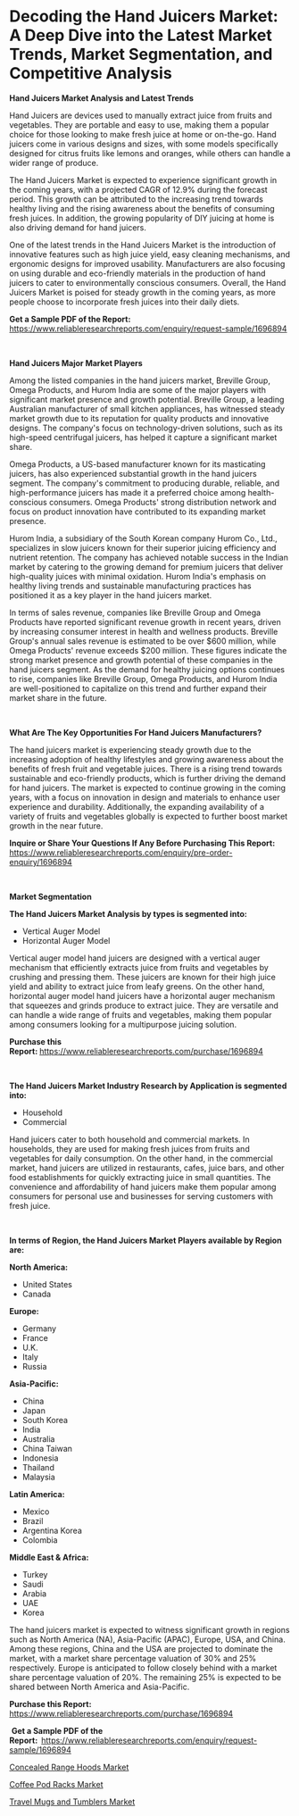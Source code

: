 <p><h1>Decoding the Hand Juicers Market: A Deep Dive into the Latest Market Trends, Market Segmentation, and Competitive Analysis</h1></p><p><strong>Hand Juicers Market Analysis and Latest Trends</strong></p>
<p><p>Hand Juicers are devices used to manually extract juice from fruits and vegetables. They are portable and easy to use, making them a popular choice for those looking to make fresh juice at home or on-the-go. Hand juicers come in various designs and sizes, with some models specifically designed for citrus fruits like lemons and oranges, while others can handle a wider range of produce.</p><p>The Hand Juicers Market is expected to experience significant growth in the coming years, with a projected CAGR of 12.9% during the forecast period. This growth can be attributed to the increasing trend towards healthy living and the rising awareness about the benefits of consuming fresh juices. In addition, the growing popularity of DIY juicing at home is also driving demand for hand juicers.</p><p>One of the latest trends in the Hand Juicers Market is the introduction of innovative features such as high juice yield, easy cleaning mechanisms, and ergonomic designs for improved usability. Manufacturers are also focusing on using durable and eco-friendly materials in the production of hand juicers to cater to environmentally conscious consumers. Overall, the Hand Juicers Market is poised for steady growth in the coming years, as more people choose to incorporate fresh juices into their daily diets.</p></p>
<p><strong>Get a Sample PDF of the Report:&nbsp;</strong> <a href="https://www.reliableresearchreports.com/enquiry/request-sample/1696894">https://www.reliableresearchreports.com/enquiry/request-sample/1696894</a></p>
<p>&nbsp;</p>
<p><strong>Hand Juicers Major Market Players</strong></p>
<p><p>Among the listed companies in the hand juicers market, Breville Group, Omega Products, and Hurom India are some of the major players with significant market presence and growth potential. Breville Group, a leading Australian manufacturer of small kitchen appliances, has witnessed steady market growth due to its reputation for quality products and innovative designs. The company's focus on technology-driven solutions, such as its high-speed centrifugal juicers, has helped it capture a significant market share.</p><p>Omega Products, a US-based manufacturer known for its masticating juicers, has also experienced substantial growth in the hand juicers segment. The company's commitment to producing durable, reliable, and high-performance juicers has made it a preferred choice among health-conscious consumers. Omega Products' strong distribution network and focus on product innovation have contributed to its expanding market presence.</p><p>Hurom India, a subsidiary of the South Korean company Hurom Co., Ltd., specializes in slow juicers known for their superior juicing efficiency and nutrient retention. The company has achieved notable success in the Indian market by catering to the growing demand for premium juicers that deliver high-quality juices with minimal oxidation. Hurom India's emphasis on healthy living trends and sustainable manufacturing practices has positioned it as a key player in the hand juicers market.</p><p>In terms of sales revenue, companies like Breville Group and Omega Products have reported significant revenue growth in recent years, driven by increasing consumer interest in health and wellness products. Breville Group's annual sales revenue is estimated to be over $600 million, while Omega Products' revenue exceeds $200 million. These figures indicate the strong market presence and growth potential of these companies in the hand juicers segment. As the demand for healthy juicing options continues to rise, companies like Breville Group, Omega Products, and Hurom India are well-positioned to capitalize on this trend and further expand their market share in the future.</p></p>
<p>&nbsp;</p>
<p><strong>What Are The Key Opportunities For Hand Juicers Manufacturers?</strong></p>
<p><p>The hand juicers market is experiencing steady growth due to the increasing adoption of healthy lifestyles and growing awareness about the benefits of fresh fruit and vegetable juices. There is a rising trend towards sustainable and eco-friendly products, which is further driving the demand for hand juicers. The market is expected to continue growing in the coming years, with a focus on innovation in design and materials to enhance user experience and durability. Additionally, the expanding availability of a variety of fruits and vegetables globally is expected to further boost market growth in the near future.</p></p>
<p><strong>Inquire or Share Your Questions If Any Before Purchasing This Report:</strong> <a href="https://www.reliableresearchreports.com/enquiry/pre-order-enquiry/1696894">https://www.reliableresearchreports.com/enquiry/pre-order-enquiry/1696894</a></p>
<p>&nbsp;</p>
<p><strong>Market Segmentation</strong></p>
<p><strong>The Hand Juicers Market Analysis by types is segmented into:</strong></p>
<p><ul><li>Vertical Auger Model</li><li>Horizontal Auger Model</li></ul></p>
<p><p>Vertical auger model hand juicers are designed with a vertical auger mechanism that efficiently extracts juice from fruits and vegetables by crushing and pressing them. These juicers are known for their high juice yield and ability to extract juice from leafy greens. On the other hand, horizontal auger model hand juicers have a horizontal auger mechanism that squeezes and grinds produce to extract juice. They are versatile and can handle a wide range of fruits and vegetables, making them popular among consumers looking for a multipurpose juicing solution.</p></p>
<p><strong>Purchase this Report:&nbsp;</strong><a href="https://www.reliableresearchreports.com/purchase/1696894">https://www.reliableresearchreports.com/purchase/1696894</a></p>
<p>&nbsp;</p>
<p><strong>The Hand Juicers Market Industry Research by Application is segmented into:</strong></p>
<p><ul><li>Household</li><li>Commercial</li></ul></p>
<p><p>Hand juicers cater to both household and commercial markets. In households, they are used for making fresh juices from fruits and vegetables for daily consumption. On the other hand, in the commercial market, hand juicers are utilized in restaurants, cafes, juice bars, and other food establishments for quickly extracting juice in small quantities. The convenience and affordability of hand juicers make them popular among consumers for personal use and businesses for serving customers with fresh juice.</p></p>
<p>&nbsp;</p>
<p><strong>In terms of Region, the Hand Juicers Market Players available by Region are:</strong></p>
<p>
    <p> <strong> North America: </strong>
        <ul>
            <li>United States</li>
            <li>Canada</li>
        </ul>
        </p> 
    <p> <strong> Europe: </strong>
        <ul>
            <li>Germany</li>
            <li>France</li>
            <li>U.K.</li>
            <li>Italy</li>
            <li>Russia</li>
        </ul>
        </p> 
    <p> <strong> Asia-Pacific: </strong>
        <ul>
            <li>China</li>
            <li>Japan</li>
            <li>South Korea</li>
            <li>India</li>
            <li>Australia</li>
            <li>China Taiwan</li>
            <li>Indonesia</li>
            <li>Thailand</li>
            <li>Malaysia</li>
        </ul>
        </p> 
    <p> <strong> Latin America: </strong>
        <ul>
            <li>Mexico</li>
            <li>Brazil</li>
            <li>Argentina Korea</li>
            <li>Colombia</li>
        </ul>
        </p> 
    <p> <strong> Middle East & Africa: </strong>
        <ul>
            <li>Turkey</li>
            <li>Saudi</li>
            <li>Arabia</li>
            <li>UAE</li>
            <li>Korea</li>
        </ul>
    </p>
    </p>
<p><p>The hand juicers market is expected to witness significant growth in regions such as North America (NA), Asia-Pacific (APAC), Europe, USA, and China. Among these regions, China and the USA are projected to dominate the market, with a market share percentage valuation of 30% and 25% respectively. Europe is anticipated to follow closely behind with a market share percentage valuation of 20%. The remaining 25% is expected to be shared between North America and Asia-Pacific.</p></p>
<p><strong>Purchase this Report: </strong><a href="https://www.reliableresearchreports.com/purchase/1696894">https://www.reliableresearchreports.com/purchase/1696894</a></p>
<p>&nbsp;<strong>Get a Sample PDF of the Report:&nbsp;&nbsp;</strong><a href="https://www.reliableresearchreports.com/enquiry/request-sample/1696894">https://www.reliableresearchreports.com/enquiry/request-sample/1696894</a></p>
<p><strong></strong></p>
<p><p><a href="https://github.com/angelajermaine/Market-Research-Report-List-2/blob/main/concealed-range-hoods-market.md">Concealed Range Hoods Market</a></p><p><a href="https://github.com/beatblasta/Market-Research-Report-List-2/blob/main/coffee-pod-racks-market.md">Coffee Pod Racks Market</a></p><p><a href="https://github.com/shotows/Market-Research-Report-List-1/blob/main/travel-mugs-and-tumblers-market.md">Travel Mugs and Tumblers Market</a></p></p>